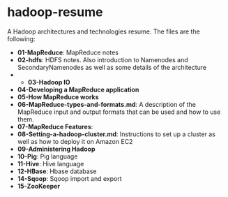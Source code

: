 hadoop-resume
=============

A Hadoop architectures and technologies resume. The files are the following:

* **01-MapReduce**: MapReduce notes
* **02-hdfs**: HDFS notes. Also introduction to Namenodes and SecondaryNamenodes as well as some details of the architecture
* * **03-Hadoop IO**
* **04-Developing a MapReduce application**
* **05-How MapReduce works**
* **06-MapReduce-types-and-formats.md**: A description of the MapReduce input and output formats that can be used and how to use them.
* **07-MapReduce Features**:
* **08-Setting-a-hadoop-cluster.md**: Instructions to set up a cluster as well as how to deploy it on Amazon EC2
* **09-Administering Hadoop**
* **10-Pig**: Pig language
* **11-Hive**: Hive language
* **12-HBase**: Hbase database
* **14-Sqoop**: Sqoop import and export
* **15-ZooKeeper**
